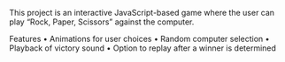 This project is an interactive JavaScript-based game where the user can play “Rock, Paper, Scissors” against the computer.

Features
	•	Animations for user choices
	•	Random computer selection
	•	Playback of victory sound
	•	Option to replay after a winner is determined